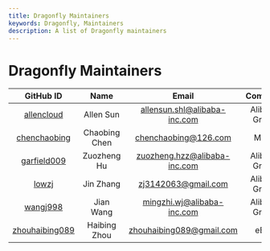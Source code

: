 ```yaml
---
title: Dragonfly Maintainers
keywords: Dragonfly, Maintainers
description: A list of Dragonfly maintainers
---
```


# Dragonfly Maintainers

| GitHub ID | Name | Email| Company |
|:---:| :----:| :---:|:--:|
|[allencloud](https://github.com/allencloud)|Allen Sun|allensun.shl@alibaba-inc.com| Alibaba Group|
|[chenchaobing](https://github.com/chenchaobing)|Chaobing Chen|chenchaobing@126.com| Meitu |
|[garfield009](https://github.com/garfield009)|Zuozheng Hu|zuozheng.hzz@alibaba-inc.com| Alibaba Group |
|[lowzj](https://github.com/lowzj)|Jin Zhang|zj3142063@gmail.com| Alibaba Group|
|[wangj998](https://github.com/wangj998)|Jian Wang|mingzhi.wj@alibaba-inc.com| Alibaba Group|
|[zhouhaibing089](https://github.com/zhouhaibing089)|Haibing Zhou|zhouhaibing089@gmail.com| eBay |
